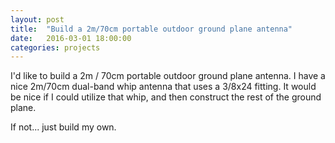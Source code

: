 ```yaml
---
layout: post
title:  "Build a 2m/70cm portable outdoor ground plane antenna"
date:   2016-03-01 18:00:00
categories: projects
---
```


I'd like to build a 2m / 70cm portable outdoor ground plane antenna. I have a nice 2m/70cm dual-band whip antenna that uses a 3/8x24 fitting. It would be nice if I could utilize that whip, and then construct the rest of the ground plane.

If not... just build my own.